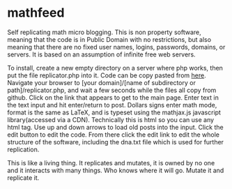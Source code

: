 # mathfeed

Self replicating math micro blogging.  This is non property software, meaning that the code is in Public Domain with no restrictions, but also meaning that there are no fixed user names, logins, passwords, domains, or servers.  It is based on an assumption of infinite free web servers.  

To install, create a new empty directory on a server where php works, then put the file replicator.php into it.  Code can be copy pasted from [here](https://raw.githubusercontent.com/LafeLabs/mathfeed/master/replicator.php). Navigate your browser to [your domain]/[name of subdirectory or path]/replicator.php, and wait a few seconds while the files all copy from github.  Click on the link that appears to get to the main page.  Enter text in the text input and hit enter/return to post.  Dollars signs enter math mode, format is the same as LaTeX, and is typeset using the mathjax.js javascript library(accessed via a CDN).  Technically this is html so you can use any html tag.  Use up and down arrows to load old posts into the input.  Click the edit button to edit the code.  From there click the edit link to edit the whole structure of the software, including the dna.txt file which is used for further replication.  

This is like a living thing.  It replicates and mutates, it is owned by no one and it interacts with many things.  Who knows where it will go.  Mutate it and replicate it. 
